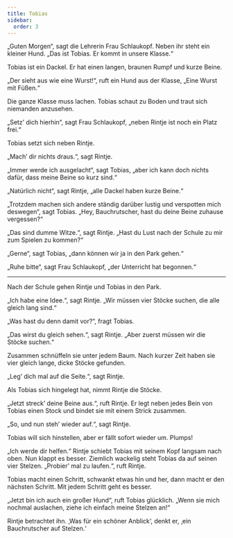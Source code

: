 ```yaml
---
title: Tobias
sidebar:
  order: 3
---
```


„Guten Morgen“, sagt die Lehrerin Frau Schlaukopf. Neben ihr steht ein kleiner Hund. „Das ist Tobias. Er kommt in unsere Klasse.“

Tobias ist ein Dackel. Er hat einen langen, braunen Rumpf und kurze Beine.

„Der sieht aus wie eine Wurst!“, ruft ein Hund aus der Klasse, „Eine Wurst mit Füßen.“

Die ganze Klasse muss lachen. Tobias schaut zu Boden und traut sich niemanden anzusehen.

„Setz’ dich hierhin“, sagt Frau Schlaukopf, „neben Rintje ist noch ein Platz frei.“

Tobias setzt sich neben Rintje.

„Mach’ dir nichts draus.“, sagt Rintje.

„Immer werde ich ausgelacht“, sagt Tobias, „aber ich kann doch nichts dafür, dass meine Beine so kurz sind.“

„Natürlich nicht“, sagt Rintje, „alle Dackel haben kurze Beine.“

„Trotzdem machen sich andere ständig darüber lustig und verspotten mich deswegen“, sagt Tobias. „Hey, Bauchrutscher, hast du deine Beine zuhause vergessen?“

„Das sind dumme Witze.“, sagt Rintje. „Hast du Lust nach der Schule zu mir zum Spielen zu kommen?“

„Gerne“, sagt Tobias, „dann können wir ja in den Park gehen.“

„Ruhe bitte“, sagt Frau Schlaukopf, „der Unterricht hat begonnen.“

---

Nach der Schule gehen Rintje und Tobias in den Park.

„Ich habe eine Idee.“, sagt Rintje. „Wir müssen vier Stöcke suchen, die alle gleich lang sind.“

„Was hast du denn damit vor?“, fragt Tobias.

„Das wirst du gleich sehen.“, sagt Rintje. „Aber zuerst müssen wir die Stöcke suchen.“

Zusammen schnüffeln sie unter jedem Baum. Nach kurzer Zeit haben sie vier gleich lange, dicke Stöcke gefunden. 

„Leg’ dich mal auf die Seite.“, sagt Rintje.

Als Tobias sich hingelegt hat, nimmt Rintje die Stöcke.

„Jetzt streck’ deine Beine aus.“, ruft Rintje. Er legt neben jedes Bein von Tobias einen Stock und bindet sie mit einem Strick zusammen. 

„So, und nun steh’ wieder auf.“, sagt Rintje.

Tobias will sich hinstellen, aber er fällt sofort wieder um. Plumps!

„Ich werde dir helfen.“ Rintje schiebt Tobias mit seinem Kopf langsam nach oben. Nun klappt es besser. Ziemlich wackelig steht Tobias da auf seinen vier Stelzen. „Probier’ mal zu laufen.“, ruft Rintje.

Tobias macht einen Schritt, schwankt etwas hin und her, dann macht er den nächsten Schritt. Mit jedem Schritt geht es besser.

„Jetzt bin ich auch ein großer Hund“, ruft Tobias glücklich. „Wenn sie mich nochmal auslachen, ziehe ich einfach meine Stelzen an!“

Rintje betrachtet ihn. ‚Was für ein schöner Anblick‘, denkt er, ‚ein Bauchrutscher auf Stelzen.‘
